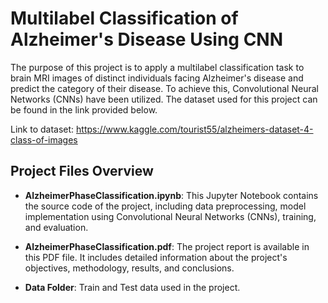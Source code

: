 # Multilabel Classification of Alzheimer's Disease Using CNN

The purpose of this project is to apply a multilabel classification task to brain MRI images of distinct individuals facing Alzheimer's disease and predict the category of their disease. To achieve this, Convolutional Neural Networks (CNNs) have been utilized. The dataset used for this project can be found in the link provided below.

Link to dataset: https://www.kaggle.com/tourist55/alzheimers-dataset-4-class-of-images

## Project Files Overview

- **AlzheimerPhaseClassification.ipynb**: This Jupyter Notebook contains the source code of the project, including data preprocessing, model implementation using Convolutional Neural Networks (CNNs), training, and evaluation.

- **AlzheimerPhaseClassification.pdf**: The project report is available in this PDF file. It includes detailed information about the project's objectives, methodology, results, and conclusions.

- **Data Folder**: Train and Test data used in the project.
